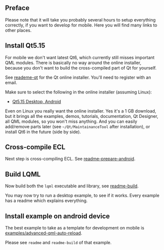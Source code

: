 
Preface
-------

Please note that it will take you probably several hours to setup everything
correctly, if you want to develop for mobile. Here you will find many links to
other places.


Install Qt5.15
--------------

For mobile we don't want latest Qt6, which currently still misses important QML
modules. There is basically no way around the online installer, because you
don't want to build the cross-compiled part of Qt for yourself.

See [reademe-qt](readme-qt.md) for the Qt online installer. You'll need to
register with an email.

Make sure to select the following in the online installer (assuming Linux):

* [Qt5.15 Desktop, Android](doc/img/qt-desktop-android.png)

Even on Linux you really want the online installer. Yes it's a 1 GB download,
but it brings all the examples, demos, tutorials, documentation, Qt Designer,
all QML modules, so you won't miss anything. And you can easily add/remove
parts later (see `~/Qt/MaintainanceTool` after installation), or install Qt6
in the future (side by side).


Cross-compile ECL
-----------------

Next step is cross-compiling ECL. See
[readme-prepare-android](readme-prepare-android.md).


Build LQML
----------

Now build both the `lqml` executable and library, see
[readme-build](readme-build.md).

You may now try to run a desktop example, to see if it works. Every example has
a readme which explains everything.


Install example on android device
---------------------------------

The best example to take as a template for development on mobile is
[examples/advanced-qml-auto-reload](examples/advanced-qml-auto-reload).

Please see `readme` and `readme-build` of that example.

